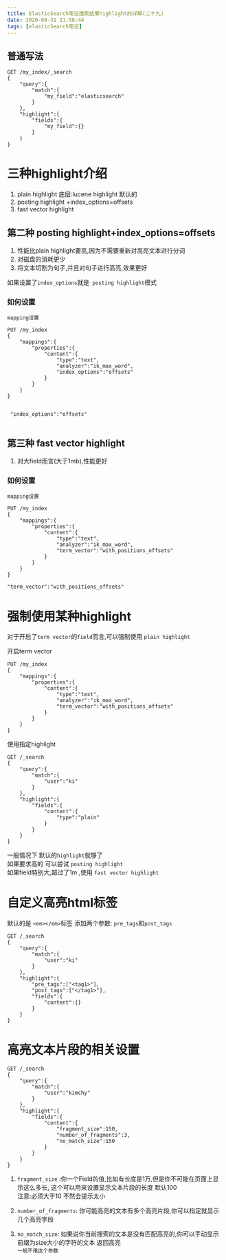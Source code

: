 ```yaml
---
title: ElasticSearch笔记搜索结果highlight的详解(二十九)
date: 2020-08-31 21:58:44
tags: [elasticSearch笔记]
---
```


## 普通写法
```
GET /my_index/_search
{
    "query":{
        "match":{
            "my_field":"elasticsearch"
        }
    },
    "highlight":{
        "fields":{
            "my_field":{}
        }
    }
}

```

<!--more-->

# 三种highlight介绍
1. plain highlight   底层:lucene highlight 默认的
2. posting highlight +index_options=offsets
3. fast vector highlight


##  第二种 posting highlight+index_options=offsets
1. 性能比plain highlight要高,因为不需要重新对高亮文本进行分词
2. 对磁盘的消耗更少
3. 将文本切割为句子,并且对句子进行高亮,效果更好

如果设置了`index_options`就是` posting highlight`模式

### 如何设置
```
mapping设置

PUT /my_index
{
    "mappings":{
        "properties":{
            "content":{
                "type":"text",
                "analyzer":"ik_max_word",
                "index_options":"offsets"
            }
        }
    }
}


 "index_options":"offsets"
 
```

##  第三种 fast vector highlight
1. 对大field而言(大于1mb),性能更好

### 如何设置
```
mapping设置

PUT /my_index
{
    "mappings":{
        "properties":{
            "content":{
                "type":"text",
                "analyzer":"ik_max_word",
                "term_vector":"with_positions_offsets"
            }
        }
    }
}

"term_vector":"with_positions_offsets"
```

# 强制使用某种highlight
对于开启了`term vector`的`field`而言,可以强制使用 `plain highlight`

开启term vector
```
PUT /my_index
{
    "mappings":{
        "properties":{
            "content":{
                "type":"text",
                "analyzer":"ik_max_word",
                "term_vector":"with_positions_offsets"
            }
        }
    }
}

```
使用指定highlight
```
GET /_search
{
    "query":{
        "match":{
            "user":"ki"
        }
    },
    "highlight":{
        "fields":{
            "content":{
                "type":"plain"
            }
        }
    }
}

```

一般情况下 默认的`highlight`就够了  
如果要求高的 可以尝试 `posting highlight`  
如果field特别大,超过了1m ,使用 `fast vector highlight`

# 自定义高亮html标签
默认的是 `<em></em>`标签
添加两个参数: `pre_tags`和`post_tags`
```
GET /_search
{
    "query":{
        "match":{
            "user":"ki"
        }
    },
    "highlight":{
        "pre_tags":["<tag1>"],
        "post_tags":["</tag1>"],
        "fields":{
            "content":{}
        }
    }
}

```

# 高亮文本片段的相关设置
```
GET /_search
{
    "query":{
        "match":{
            "user":"kimchy"
        }
    },
    "highlight":{
        "fields":{
            "content":{
                "fragment_size":150,
                "number_of_fragments":3,
                "no_match_size":150
            }
        }
    }
}

```
1. `fragment_size`  :你一个Field的值,比如有长度是1万,但是你不可能在页面上显示这么多长,  这个可以用来设置显示文本片段的长度 默认100  
注意:必须大于10 不然会提示太小

2. `number_of_fragments`: 你可能高亮的文本有多个高亮片段,你可以指定就显示几个高亮字段 
3. `no_match_size`: 如果说你当前搜索的文本是没有匹配高亮的,你可以手动显示前缀为size大小的字符的文本 返回高亮  
`一般不用这个参数`